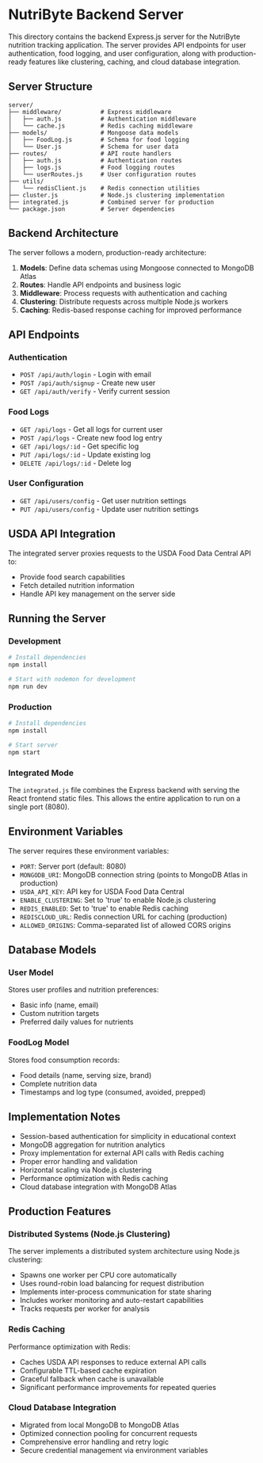# NutriByte Backend Server

This directory contains the backend Express.js server for the NutriByte nutrition tracking application. The server provides API endpoints for user authentication, food logging, and user configuration, along with production-ready features like clustering, caching, and cloud database integration.

## Server Structure

```
server/
├── middleware/           # Express middleware
│   ├── auth.js           # Authentication middleware
│   └── cache.js          # Redis caching middleware
├── models/               # Mongoose data models
│   ├── FoodLog.js        # Schema for food logging
│   └── User.js           # Schema for user data
├── routes/               # API route handlers
│   ├── auth.js           # Authentication routes
│   ├── logs.js           # Food logging routes
│   └── userRoutes.js     # User configuration routes
├── utils/
│   └── redisClient.js    # Redis connection utilities
├── cluster.js            # Node.js clustering implementation
├── integrated.js         # Combined server for production
└── package.json          # Server dependencies
```

## Backend Architecture

The server follows a modern, production-ready architecture:
1. **Models**: Define data schemas using Mongoose connected to MongoDB Atlas
2. **Routes**: Handle API endpoints and business logic
3. **Middleware**: Process requests with authentication and caching
4. **Clustering**: Distribute requests across multiple Node.js workers
5. **Caching**: Redis-based response caching for improved performance

## API Endpoints

### Authentication
- `POST /api/auth/login` - Login with email
- `POST /api/auth/signup` - Create new user
- `GET /api/auth/verify` - Verify current session

### Food Logs
- `GET /api/logs` - Get all logs for current user
- `POST /api/logs` - Create new food log entry
- `GET /api/logs/:id` - Get specific log
- `PUT /api/logs/:id` - Update existing log
- `DELETE /api/logs/:id` - Delete log

### User Configuration
- `GET /api/users/config` - Get user nutrition settings
- `PUT /api/users/config` - Update user nutrition settings

## USDA API Integration

The integrated server proxies requests to the USDA Food Data Central API to:
- Provide food search capabilities
- Fetch detailed nutrition information
- Handle API key management on the server side

## Running the Server

### Development

```bash
# Install dependencies
npm install

# Start with nodemon for development
npm run dev
```

### Production

```bash
# Install dependencies
npm install

# Start server
npm start
```

### Integrated Mode

The `integrated.js` file combines the Express backend with serving the React frontend static files. This allows the entire application to run on a single port (8080).

## Environment Variables

The server requires these environment variables:
- `PORT`: Server port (default: 8080) 
- `MONGODB_URI`: MongoDB connection string (points to MongoDB Atlas in production)
- `USDA_API_KEY`: API key for USDA Food Data Central
- `ENABLE_CLUSTERING`: Set to 'true' to enable Node.js clustering
- `REDIS_ENABLED`: Set to 'true' to enable Redis caching
- `REDISCLOUD_URL`: Redis connection URL for caching (production)
- `ALLOWED_ORIGINS`: Comma-separated list of allowed CORS origins

## Database Models

### User Model
Stores user profiles and nutrition preferences:
- Basic info (name, email)
- Custom nutrition targets
- Preferred daily values for nutrients

### FoodLog Model
Stores food consumption records:
- Food details (name, serving size, brand)
- Complete nutrition data
- Timestamps and log type (consumed, avoided, prepped)

## Implementation Notes

- Session-based authentication for simplicity in educational context
- MongoDB aggregation for nutrition analytics
- Proxy implementation for external API calls with Redis caching
- Proper error handling and validation
- Horizontal scaling via Node.js clustering
- Performance optimization with Redis caching
- Cloud database integration with MongoDB Atlas

## Production Features

### Distributed Systems (Node.js Clustering)

The server implements a distributed system architecture using Node.js clustering:

- Spawns one worker per CPU core automatically
- Uses round-robin load balancing for request distribution
- Implements inter-process communication for state sharing
- Includes worker monitoring and auto-restart capabilities
- Tracks requests per worker for analysis

### Redis Caching

Performance optimization with Redis:

- Caches USDA API responses to reduce external API calls
- Configurable TTL-based cache expiration
- Graceful fallback when cache is unavailable
- Significant performance improvements for repeated queries

### Cloud Database Integration

- Migrated from local MongoDB to MongoDB Atlas
- Optimized connection pooling for concurrent requests
- Comprehensive error handling and retry logic
- Secure credential management via environment variables